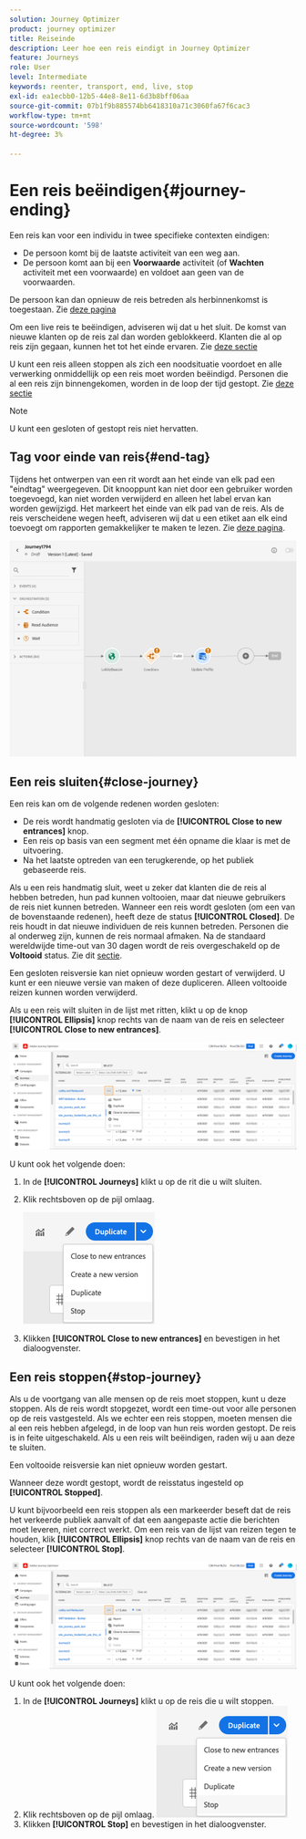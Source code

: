 ```yaml
---
solution: Journey Optimizer
product: journey optimizer
title: Reiseinde
description: Leer hoe een reis eindigt in Journey Optimizer
feature: Journeys
role: User
level: Intermediate
keywords: reenter, transport, end, live, stop
exl-id: ea1ecbb0-12b5-44e8-8e11-6d3b8bff06aa
source-git-commit: 07b1f9b885574bb6418310a71c3060fa67f6cac3
workflow-type: tm+mt
source-wordcount: '598'
ht-degree: 3%

---
```


# Een reis beëindigen{#journey-ending}

Een reis kan voor een individu in twee specifieke contexten eindigen:

* De persoon komt bij de laatste activiteit van een weg aan.
* De persoon komt aan bij een **Voorwaarde** activiteit (of **Wachten** activiteit met een voorwaarde) en voldoet aan geen van de voorwaarden.

De persoon kan dan opnieuw de reis betreden als herbinnenkomst is toegestaan. Zie [deze pagina](../building-journeys/journey-gs.md#change-properties)

Om een live reis te beëindigen, adviseren wij dat u het sluit. De komst van nieuwe klanten op de reis zal dan worden geblokkeerd. Klanten die al op reis zijn gegaan, kunnen het tot het einde ervaren. Zie [deze sectie](../building-journeys/journey.md#close-journey)

U kunt een reis alleen stoppen als zich een noodsituatie voordoet en alle verwerking onmiddellijk op een reis moet worden beëindigd. Personen die al een reis zijn binnengekomen, worden in de loop der tijd gestopt. Zie [deze sectie](../building-journeys/journey.md#stop-journey)

>[!NOTE]
>
>U kunt een gesloten of gestopt reis niet hervatten.

## Tag voor einde van reis{#end-tag}

Tijdens het ontwerpen van een rit wordt aan het einde van elk pad een &quot;eindtag&quot; weergegeven. Dit knooppunt kan niet door een gebruiker worden toegevoegd, kan niet worden verwijderd en alleen het label ervan kan worden gewijzigd. Het markeert het einde van elk pad van de reis. Als de reis verscheidene wegen heeft, adviseren wij dat u een etiket aan elk eind toevoegt om rapporten gemakkelijker te maken te lezen. Zie [deze pagina](../reports/live-report.md).

![](assets/journey-end.png)

<!--

### End activity{#journey-end-activity}

The **[!UICONTROL End]** activity allows you to mark the end of each path of the journey. It is not mandatory but recommended for visual clarity. See [this page](../building-journeys/end-activity.md)

![](assets/journey54.png)

-->

## Een reis sluiten{#close-journey}

Een reis kan om de volgende redenen worden gesloten:

* De reis wordt handmatig gesloten via de **[!UICONTROL Close to new entrances]** knop.
* Een reis op basis van een segment met één opname die klaar is met de uitvoering.
* Na het laatste optreden van een terugkerende, op het publiek gebaseerde reis.

Als u een reis handmatig sluit, weet u zeker dat klanten die de reis al hebben betreden, hun pad kunnen voltooien, maar dat nieuwe gebruikers de reis niet kunnen betreden. Wanneer een reis wordt gesloten (om een van de bovenstaande redenen), heeft deze de status **[!UICONTROL Closed]**. De reis houdt in dat nieuwe individuen de reis kunnen betreden. Personen die al onderweg zijn, kunnen de reis normaal afmaken. Na de standaard wereldwijde time-out van 30 dagen wordt de reis overgeschakeld op de **Voltooid** status. Zie dit [sectie](../building-journeys/journey-gs.md#global_timeout).

Een gesloten reisversie kan niet opnieuw worden gestart of verwijderd. U kunt er een nieuwe versie van maken of deze dupliceren. Alleen voltooide reizen kunnen worden verwijderd.

Als u een reis wilt sluiten in de lijst met ritten, klikt u op de knop **[!UICONTROL Ellipsis]** knop rechts van de naam van de reis en selecteer **[!UICONTROL Close to new entrances]**.

![](assets/journey-finish-quick-action.png)

U kunt ook het volgende doen:

1. In de **[!UICONTROL Journeys]** klikt u op de rit die u wilt sluiten.
1. Klik rechtsboven op de pijl omlaag.

   ![](assets/finish_drop_down_list.png)

1. Klikken **[!UICONTROL Close to new entrances]** en bevestigen in het dialoogvenster.

## Een reis stoppen{#stop-journey}

Als u de voortgang van alle mensen op de reis moet stoppen, kunt u deze stoppen. Als de reis wordt stopgezet, wordt een time-out voor alle personen op de reis vastgesteld. Als we echter een reis stoppen, moeten mensen die al een reis hebben afgelegd, in de loop van hun reis worden gestopt. De reis is in feite uitgeschakeld. Als u een reis wilt beëindigen, raden wij u aan deze te sluiten.

Een voltooide reisversie kan niet opnieuw worden gestart.

Wanneer deze wordt gestopt, wordt de reisstatus ingesteld op **[!UICONTROL Stopped]**.

U kunt bijvoorbeeld een reis stoppen als een markeerder beseft dat de reis het verkeerde publiek aanvalt of dat een aangepaste actie die berichten moet leveren, niet correct werkt. Om een reis van de lijst van reizen tegen te houden, klik **[!UICONTROL Ellipsis]** knop rechts van de naam van de reis en selecteer **[!UICONTROL Stop]**.

![](assets/journey-finish-quick-action.png)

U kunt ook het volgende doen:

1. In de **[!UICONTROL Journeys]** klikt u op de reis die u wilt stoppen.
1. Klik rechtsboven op de pijl omlaag.
   ![](assets/finish_drop_down_list.png)
1. Klikken **[!UICONTROL Stop]** en bevestigen in het dialoogvenster.

